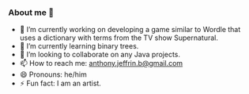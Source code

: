 ### About me 👋

- 🔭 I’m currently working on developing a game similar to Wordle that uses a dictionary with terms from the TV show Supernatural.
- 🌱 I’m currently learning binary trees.
- 👯 I’m looking to collaborate on any Java projects.
- 📫 How to reach me: anthony.jeffrin.b@gmail.com
- 😄 Pronouns: he/him
- ⚡ Fun fact: I am an artist. 

